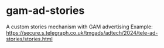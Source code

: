 # gam-ad-stories
 A custom stories mechanism with GAM advertising
 Example: https://secure.s.telegraph.co.uk/tmgads/adtech/2024/tele-ad-stories/stories.html
